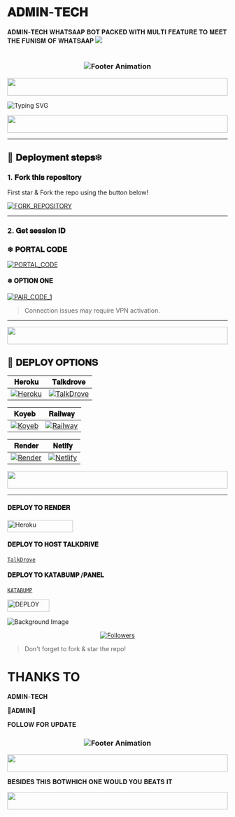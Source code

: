 # 𝐀𝐃𝐌𝐈𝐍-𝐓𝐄𝐂𝐇 
𝐀𝐃𝐌𝐈𝐍-𝐓𝐄𝐂𝐇 𝐖𝐇𝐀𝐓𝐒𝐀𝐀𝐏 𝐁𝐎𝐓 𝐏𝐀𝐂𝐊𝐄𝐃 𝐖𝐈𝐓𝐇 𝐌𝐔𝐋𝐓𝐈 𝐅𝐄𝐀𝐓𝐔𝐑𝐄 𝐓𝐎 𝐌𝐄𝐄𝐓 𝐓𝐇𝐄 𝐅𝐔𝐍𝐈𝐒𝐌 𝐎𝐅 𝐖𝐇𝐀𝐓𝐒𝐀𝐀𝐏
![](https://files.catbox.moe/eitbfk.jpg)






# 
<h3 align="center">
  <img src="https://readme-typing-svg.herokuapp.com?font=Fira+Code&size=20&duration=3000&color=FFFFFF&background=000000&center=true&vCenter=true&width=600&lines=💎+TECH-DEVS+MD+IS+READY;TO+RULE+ON+WHATSAPP+AGAIN" alt="Footer Animation">
</h3>



<p align="center">
  <img src="https://i.imgur.com/dBaSKWF.gif" height="40" width="100%">
</p>


![Typing SVG](https://readme-typing-svg.demolab.com?font=Black+Ops+One&size=110&pause=1000&color=ff0000&center=true&width=1000&height=200&lines=ADMIN-TECH)

<p align="center">
  <img src="https://i.imgur.com/dBaSKWF.gif" height="40" width="100%">
</p>

---

## 🚀 𝐃𝐞𝐩𝐥𝐨𝐲𝐦𝐞𝐧𝐭 𝐬𝐭𝐞𝐩𝐬❄ 

### 1. 𝐅𝐨𝐫𝐤 𝐭𝐡𝐢𝐬 𝐫𝐞𝐩𝐨𝐬𝐢𝐭𝐨𝐫𝐲

First star & Fork the repo using the button below!

[![FORK_REPOSITORY](https://img.shields.io/badge/FORK_REPOSITORY-FF5500?style=for-the-badge&logo=github&logoColor=white&labelColor=000000)](https://github.com/ALPHA-KING-TECH-OFC/TECH-DEVS-V1/fork)

---

### 2. 𝐆𝐞𝐭 𝐬𝐞𝐬𝐬𝐢𝐨𝐧 𝐈𝐃

### ❄  𝐏𝐎𝐑𝐓𝐀𝐋 𝐂𝐎𝐃𝐄
[![PORTAL_CODE](https://img.shields.io/badge/PORTAL_CODE-FF7700?style=for-the-badge&logo=matrix&logoColor=white&labelColor=000000)](https://ome-c4086614f8ab.herokuapp.com/)


#### ❄  𝐎𝐏𝐓𝐈𝐎𝐍 𝐎𝐍𝐄
[![PAIR_CODE_1](https://img.shields.io/badge/PAIR_CODE_1-FF7700?style=for-the-badge&logo=matrix&logoColor=white&labelColor=000000)](https://ome-c4086614f8ab.herokuapp.com/pair)

> Connection issues may require VPN activation.

---
<p align="center">
  <img src="https://i.imgur.com/dBaSKWF.gif" height="40" width="100%">
</p>

## 🚀 𝐃𝐄𝐏𝐋𝐎𝐘 𝐎𝐏𝐓𝐈𝐎𝐍𝐒

| 𝐇𝐞𝐫𝐨𝐤𝐮 | 𝐓𝐚𝐥𝐤𝐝𝐫𝐨𝐯𝐞 |
|--------|-----------|
| [![Heroku](https://img.shields.io/badge/Heroku-430098?style=for-the-badge&logo=heroku&logoColor=white&labelColor=000000&color=00ffff)](https://dashboard.heroku.com/new?template=https://github.com/ALPHA-KING-TECH-OFC/TECH-DEVS-V1/tree/main) | [![TalkDrove](https://img.shields.io/badge/TalkDrove-6971FF?style=for-the-badge&logo=github&logoColor=white&labelColor=000000)](https://talkdrove.com/) |

| 𝐊𝐨𝐲𝐞𝐛 | 𝐑𝐚𝐢𝐥𝐰𝐚𝐲 |
|-------|---------|
| [![Koyeb](https://img.shields.io/badge/Koyeb-FF009D?style=for-the-badge&logo=koyeb&logoColor=white&labelColor=000000)](https://app.koyeb.com/services/deploy?type=git&repository=ALPHA-KING-TECH-OFC/TECH-DEVS-V1) | [![Railway](https://img.shields.io/badge/Railway-FF8700?style=for-the-badge&logo=railway&logoColor=white&labelColor=000000)](https://railway.app/new) |

| 𝐑𝐞𝐧𝐝𝐞𝐫 | 𝐍𝐞𝐭𝐥𝐟𝐲 |
|--------|---------|
| [![Render](https://img.shields.io/badge/Render-000000?style=for-the-badge&logo=render&logoColor=white&labelColor=000000&color=00ffaa)](https://dashboard.render.com/web/new) | [![Netlify](https://img.shields.io/badge/Netlify-CC00FF?style=for-the-badge&logo=huggingface&logoColor=white&labelColor=000000)](https://app.netlify.com/) |
<p align="center">
  <img src="https://i.imgur.com/dBaSKWF.gif" height="40" width="100%">
</p>

---
#### 𝐃𝐄𝐏𝐋𝐎𝐘 𝐓𝐎 𝐑𝐄𝐍𝐃𝐄𝐑

<p align="left">
<a href='https://dashboard.render.com/web/new' target="_blank"><img alt='Heroku' src='https://img.shields.io/badge/-Render deploy-black?style=for-the-badge&logo=render&logoColor=white'/< width=150 height=28/p></a>

#### 𝐃𝐄𝐏𝐋𝐎𝐘 𝐓𝐎 𝐇𝐎𝐒𝐓 𝐓𝐀𝐋𝐊𝐃𝐑𝐈𝐕𝐄

[`TalkDrove`](https://host.talkdrove.com/)


#### 𝐃𝐄𝐏𝐋𝐎𝐘 𝐓𝐎 𝐊𝐀𝐓𝐀𝐁𝐔𝐌𝐏 /𝐏𝐀𝐍𝐄𝐋

 [`KATABUMP`](https://codenest.zone.id?code=A2807520)

                      
    
<a href='https://github.com/codespaces/new' target="_blank"><img alt='DEPLOY' src='https://img.shields.io/badge/DEPLOY -h?color=black&style=for-the-badge&logo=visualstudiocode' width="96.35" height="28"/></a></p>



![Background Image](https://files.catbox.moe/15ocez.jpg)
  <p align="center">
<a href="https://github.com/GlobalTechInfo/followers"><img title="Followers" src="https://img.shields.io/github/followers/GlobalTechInfo?color=blue&style=flat-square"></a>


> Don't forget to fork & star the repo!

# THANKS TO 


 𝐀𝐃𝐌𝐈𝐍-𝐓𝐄𝐂𝐇
 
  🦍𝐀𝐃𝐌𝐈𝐍🦍

𝐅𝐎𝐋𝐋𝐎𝐖 𝐅𝐎𝐑 𝐔𝐏𝐃𝐀𝐓𝐄



<h3 align="center">
  <img src="https://readme-typing-svg.herokuapp.com?font=Fira+Code&size=20&duration=3000&color=FFFFFF&background=000000&center=true&vCenter=true&width=600&lines=💎+TECH-DEVS+MD+Edition+by+YOUNG;⚡+The+Future+of+WhatsApp+Bots+is+Here" alt="Footer Animation">
</h3>

<p align="center">
  <img src="https://i.imgur.com/dBaSKWF.gif" height="40" width="100%">
</p>

𝐁𝐄𝐒𝐈𝐃𝐄𝐒 𝐓𝐇𝐈𝐒 𝐁𝐎𝐓𝐖𝐇𝐈𝐂𝐇 𝐎𝐍𝐄 𝐖𝐎𝐔𝐋𝐃 𝐘𝐎𝐔 𝐁𝐄𝐀𝐓𝐒 𝐈𝐓 

</h3>

<p align="center">
  <img src="https://i.imgur.com/dBaSKWF.gif" height="40" width="100%">
</p>
